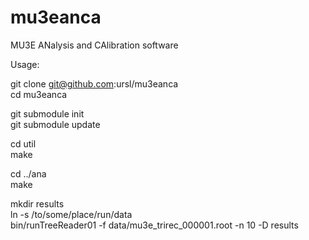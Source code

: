 # mu3eanca
MU3E ANalysis and CAlibration software

Usage:


git clone git@github.com:ursl/mu3eanca <br>
cd mu3eanca <br>

git submodule init<br>
git submodule update<br>


cd util<br>
make<br>

cd ../ana<br>
make<br>

mkdir results<br>
ln -s /to/some/place/run/data<br>
bin/runTreeReader01 -f data/mu3e_trirec_000001.root -n 10 -D results<br>
